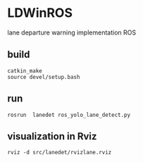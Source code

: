 # LDWinROS
lane departure warning implementation ROS

## build
```
catkin_make
source devel/setup.bash
```

## run
```
rosrun  lanedet ros_yolo_lane_detect.py
```

## visualization in Rviz
```
rviz -d src/lanedet/rvizlane.rviz
```

